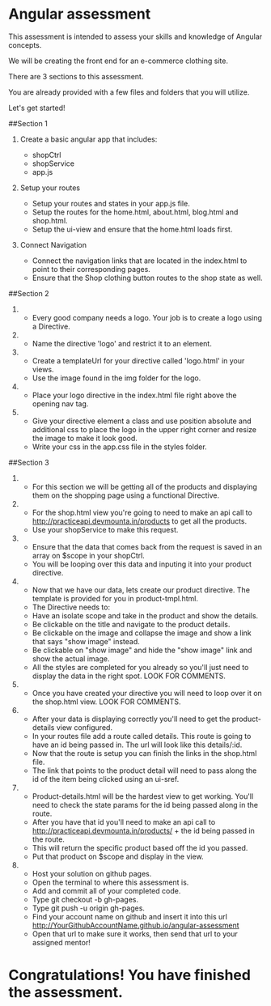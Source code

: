# Angular assessment
  This assessment is intended to assess your skills and knowledge of Angular concepts.

  We will be creating the front end for an e-commerce clothing site.

  There are 3 sections to this assessment.

  You are already provided with a few files and folders that you will utilize.

  Let's get started!

##Section 1

  1. Create a basic angular app that includes:
      - shopCtrl
      - shopService
      - app.js

  2. Setup your routes
      - Setup your routes and states in your app.js file.
      - Setup the routes for the home.html, about.html, blog.html and shop.html.
      - Setup the ui-view and ensure that the home.html loads first.

  3. Connect Navigation
      - Connect the navigation links that are located in the index.html to point to their corresponding pages.
      - Ensure that the Shop clothing button routes to the shop state as well.

##Section 2

  1.
      - Every good company needs a logo. Your job is to create a logo using a Directive.

  2.
      - Name the directive 'logo' and restrict it to an element.

  3.
      - Create a templateUrl for your directive called 'logo.html' in your views.
      - Use the image found in the img folder for the logo.

  4.
      - Place your logo directive in the index.html file right above the opening nav tag.

  5.
      - Give your directive element a class and use position absolute and additional css to place the logo in the upper right corner and resize the image to make it look good.
      - Write your css in the app.css file in the styles folder.

##Section 3

  1.
      - For this section we will be getting all of the products and displaying them on the shopping page using a functional Directive.

  2.
      - For the shop.html view you're going to need to make an api call to http://practiceapi.devmounta.in/products to get all the products.
      - Use your shopService to make this request.

  3.
      - Ensure that the data that comes back from the request is saved in an array on $scope in your shopCtrl.
      - You will be looping over this data and inputing it into your product directive.

  4.
      - Now that we have our data, lets create our product directive. The template is provided for you in product-tmpl.html.
      - The Directive needs to:
      - Have an isolate scope and take in the product and show the details.
      - Be clickable on the title and navigate to the product details.
      - Be clickable on the image and collapse the image and show a link that says "show image" instead.   
      - Be clickable on "show image" and hide the "show image" link and show the actual image.
      - All the styles are completed for you already so you'll just need to display the data in the right spot. LOOK FOR COMMENTS.

  5.
      - Once you have created your directive you will need to loop over it on the shop.html view. LOOK FOR COMMENTS.  

  7.
      - After your data is displaying correctly you'll need to get the product-details view configured.
      - In your routes file add a route called details. This route is going to have an id being passed in. The url will look like this details/:id.
      - Now that the route is setup you can finish the links in the shop.html file.
      - The link that points to the product detail will need to pass along the id of the item being clicked using an ui-sref.

  8.
      - Product-details.html will be the hardest view to get working. You'll need to check the state params for the id being passed along in the route.
      - After you have that id you'll need to make an api call to http://practiceapi.devmounta.in/products/ + the id being passed in the route.
      - This will return the specific product based off the id you passed.
      - Put that product on $scope and display in the view.

  9. 
      - Host your solution on github pages.
      - Open the terminal to where this assessment is.
      - Add and commit all of your completed code.
      - Type git checkout -b gh-pages.
      - Type git push -u origin gh-pages.
      - Find your account name on github and insert it into this url http://YourGithubAccountName.github.io/angular-assessment
      - Open that url to make sure it works, then send that url to your assigned mentor!

# Congratulations! You have finished the assessment.
